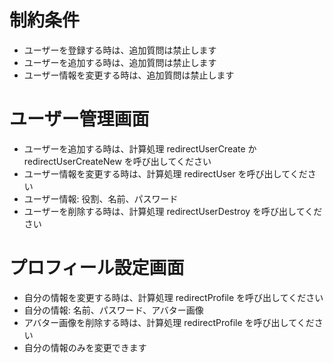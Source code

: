 # 制約条件
- ユーザーを登録する時は、追加質問は禁止します
- ユーザーを追加する時は、追加質問は禁止します
- ユーザー情報を変更する時は、追加質問は禁止します

# ユーザー管理画面
- ユーザーを追加する時は、計算処理 redirectUserCreate か redirectUserCreateNew を呼び出してください
- ユーザー情報を変更する時は、計算処理 redirectUser を呼び出してください
- ユーザー情報: 役割、名前、パスワード
- ユーザーを削除する時は、計算処理 redirectUserDestroy を呼び出してください

# プロフィール設定画面
- 自分の情報を変更する時は、計算処理 redirectProfile を呼び出してください
- 自分の情報: 名前、パスワード、アバター画像
- アバター画像を削除する時は、計算処理 redirectProfile を呼び出してください
- 自分の情報のみを変更できます
